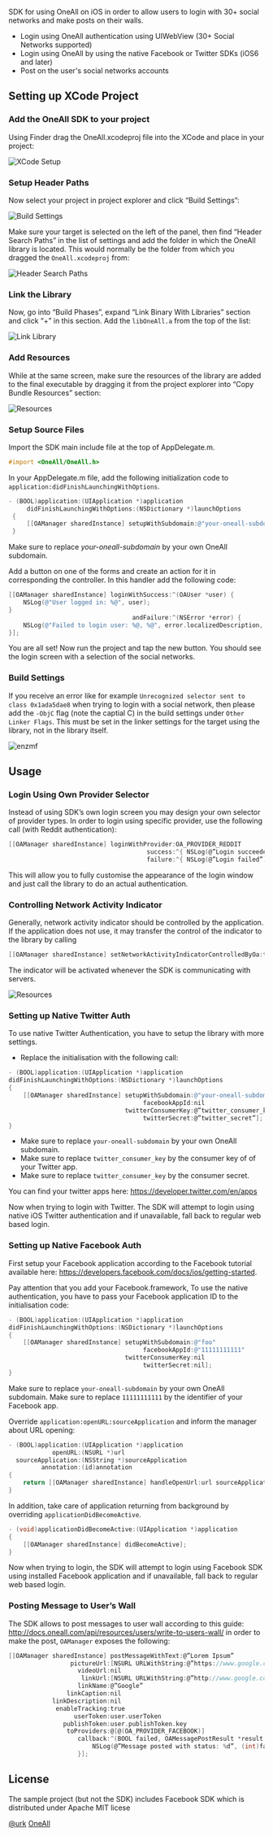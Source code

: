 SDK for using OneAll on iOS in order to allow users to login with 30+ social networks and make posts on their walls.

- Login using OneAll authentication using UIWebView (30+ Social Networks supported)
- Login using OneAll by using the native Facebook or Twitter SDKs (iOS6 and later)
- Post on the user's social networks accounts

## Setting up XCode Project

### Add the OneAll SDK to your project
Using Finder drag the OneAll.xcodeproj file into the XCode and place in your project:

![XCode Setup](https://raw.githubusercontent.com/oneall/ios-sdk/master/screenshots/install_drag_xcode.png)

### Setup Header Paths
Now select your project in project explorer and click “Build Settings”:

![Build Settings](https://raw.githubusercontent.com/oneall/ios-sdk/master/screenshots/install_build_settings.png)

Make sure your target is selected on the left of the panel, then find “Header Search Paths” in the list of settings and add the folder in which the OneAll library is located. This would normally be the folder from which you dragged the `OneAll.xcodeproj` from:

![Header Search Paths](https://raw.githubusercontent.com/oneall/ios-sdk/master/screenshots/install_header_search_path.png)

### Link the Library
 Now, go into “Build Phases”, expand “Link Binary With Libraries” section and click “+” in this section. Add the `libOneAll.a` from the top of the list: 

![Link Library](https://raw.githubusercontent.com/oneall/ios-sdk/master/screenshots/install_build_phases.png)

### Add Resources
While at the same screen, make sure the resources of the library are added to the final executable by dragging it from the project explorer into “Copy Bundle Resources” section:

![Resources](https://raw.githubusercontent.com/oneall/ios-sdk/master/screenshots/install_add_resources.png)

### Setup Source Files
Import the SDK main include file at the top of AppDelegate.m.

``` objective-c
#import <OneAll/OneAll.h>
```

In your AppDelegate.m file, add the following initialization code to `application:didFinishLaunchingWithOptions`.
``` objective-c
- (BOOL)application:(UIApplication *)application
     didFinishLaunchingWithOptions:(NSDictionary *)launchOptions
 {
     [[OAManager sharedInstance] setupWithSubdomain:@"your-oneall-subdomain"];
 }
```
Make sure to replace *your-oneall-subdomain* by your own OneAll subdomain.

Add a button on one of the forms and create an action for it in corresponding the controller. 
In this handler add the following code:
``` objective-c
[[OAManager sharedInstance] loginWithSuccess:^(OAUser *user) {
    NSLog(@"User logged in: %@", user);
}
                                  andFailure:^(NSError *error) {
    NSLog(@"Failed to login user: %@, %@", error.localizedDescription, error.userInfo);
}];
```

You are all set! Now run the project and tap the new button. You should see the login screen with a selection of the social networks.

### Build Settings

If you receive an error like for example `Unrecognized selector sent to class 0x1ada5dae8` when trying to login with a social network, then please add the `-ObjC` flag (note the captial C) in the build settings under `Other Linker Flags`. This must be set in the linker settings for the target using the library, not in the library itself. 

![enzmf](https://user-images.githubusercontent.com/1052414/29567332-24c7c14e-874d-11e7-942b-c291de57302e.jpg)



## Usage
### Login Using Own Provider Selector
Instead of using SDK’s own login screen you may design your own selector of provider types. In order to login using specific provider, use the following call (with Reddit authentication):
``` objective-c
[[OAManager sharedInstance] loginWithProvider:OA_PROVIDER_REDDIT
                                      success:^{ NSLog(@”Login succeeded”); }
                                      failure:^{ NSLog(@”Login failed”); }];
```
This will allow you to fully customise the appearance of the login window and just call the library to do an actual authentication.


### Controlling Network Activity Indicator
Generally, network activity indicator should be controlled by the application. If the application does not use, it may transfer the control of the indicator to the library by calling
``` objective-c
[[OAManager sharedInstance] setNetworkActivityIndicatorControlledByOa:true];
```
The indicator will be activated whenever the SDK is communicating with servers.

![Resources](https://raw.githubusercontent.com/oneall/ios-sdk/master/screenshots/install_network_notification.png)


### Setting up Native Twitter Auth
To use native Twitter Authentication, you have to setup the library with more settings. 

- Replace the initialisation with the following call:
``` objective-c
- (BOOL)application:(UIApplication *)application
didFinishLaunchingWithOptions:(NSDictionary *)launchOptions
{
    [[OAManager sharedInstance] setupWithSubdomain:@"your-oneall-subdomain"
                                     facebookAppId:nil
                                twitterConsumerKey:@”twitter_consumer_key”
                                     twitterSecret:@”twitter_secret”];
}
```

- Make sure to replace `your-oneall-subdomain` by your own OneAll subdomain.
- Make sure to replace `twitter_consumer_key` by the consumer key of of your Twitter app.
- Make sure to replace `twitter_consumer_key` by the consumer secret.

You can find your twitter apps here:
https://developer.twitter.com/en/apps

Now when trying to login with Twitter. The SDK will attempt to login using native iOS Twitter authentication and if unavailable, fall back to regular web based login.


### Setting up Native Facebook Auth
First setup your Facebook application according to the Facebook tutorial available here:
https://developers.facebook.com/docs/ios/getting-started. 

Pay attention that you add your Facebook.framework,
To use the native authentication, you have to pass your Facebook application ID to the initialisation code:
``` objective-c
- (BOOL)application:(UIApplication *)application
didFinishLaunchingWithOptions:(NSDictionary *)launchOptions
{
    [[OAManager sharedInstance] setupWithSubdomain:@"foo"
                                     facebookAppId:@"11111111111"
                                twitterConsumerKey:nil
                                     twitterSecret:nil];
}
```
Make sure to replace `your-oneall-subdomain` by your own OneAll subdomain.
Make sure to replace `11111111111` by the identifier of your Facebook app.

Override `application:openURL:sourceApplication` and inform the manager about URL opening:
``` objective-c
- (BOOL)application:(UIApplication *)application
            openURL:(NSURL *)url
  sourceApplication:(NSString *)sourceApplication
         annotation:(id)annotation
{
    return [[OAManager sharedInstance] handleOpenUrl:url sourceApplication:sourceApplication];
}
```
In addition, take care of application returning from background by overriding `applicationDidBecomeActive`.
``` objective-c
- (void)applicationDidBecomeActive:(UIApplication *)application
{
    [[OAManager sharedInstance] didBecomeActive];
}
```
Now when trying to login, the SDK will attempt to login using Facebook SDK using installed Facebook application and if unavailable, fall back to regular web based login.


### Posting Message to User’s Wall
The SDK allows to post messages to user wall according to this guide: http://docs.oneall.com/api/resources/users/write-to-users-wall/ in order to make the post, `OAManager` exposes the following:
``` objective-c
[[OAManager sharedInstance] postMessageWithText:@”Lorem Ipsum”
                 pictureUrl:[NSURL URLWithString:@”https://www.google.co.il/images/srpr/logo11w.png”
                   videoUrl:nil
                    linkUrl:[NSURL URLWithString:@”http://www.google.com”]
                   linkName:@”Google”
                linkCaption:nil
            linkDescription:nil
             enableTracking:true
                  userToken:user.userToken
               publishToken:user.publishToken.key
                toProviders:@[@(OA_PROVIDER_FACEBOOK)]
                   callback:^(BOOL failed, OAMessagePostResult *result, OAError *error) {
                       NSLog(@”Message posted with status: %d”, (int)failed);
                   }];
```

## License
The sample project (but not the SDK) includes Facebook SDK which is distributed under Apache MIT licese

[@urk](http://twitter.com/UrK)
[OneAll](http://www.oneall.com)
